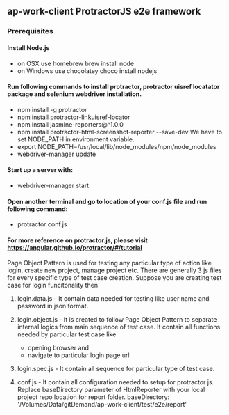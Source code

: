 ## ap-work-client ProtractorJS e2e framework
### Prerequisites
#### Install Node.js
* on OSX use homebrew brew install node
* on Windows use chocolatey choco install nodejs

#### Run following commands to install protractor, protractor uisref locatator package and selenium webdriver installation.
* npm install -g protractor
* npm install protractor-linkuisref-locator
* npm install jasmine-reporters@^1.0.0
* npm install protractor-html-screenshot-reporter --save-dev We have to set NODE_PATH in environment variable.
* export NODE_PATH=/usr/local/lib/node_modules/npm/node_modules
* webdriver-manager update

#### Start up a server with:
* webdriver-manager start

#### Open another terminal and go to location of your conf.js file and run following command:
* protractor conf.js
#### For more reference on protractor.js, please visit https://angular.github.io/protractor/#/tutorial

Page Object Pattern is used for testing any particular type of action like login, create new project, manage project etc.
There are generally 3 js files for every specific type of test case creation. Suppose you are creating test case for login funcitonality then

1.  login.data.js - It contain data needed for testing like user name and password in json format.

2.  login.object.js - It is created to follow Page Object Pattern to separate internal logics from main sequence of test case.
     It contain all functions needed by particular test case like
    * opening browser and
    * navigate to particular login page url

3. login.spec.js - It contain all sequence for particular type of test case.

4. conf.js - It contain all configuration needed to setup for protractor js.
   Replace baseDirectory parameter of HtmlReporter with your local project repo location for report folder.
   baseDirectory: '/Volumes/Data/gitDemand/ap-work-client/test/e2e/report'
